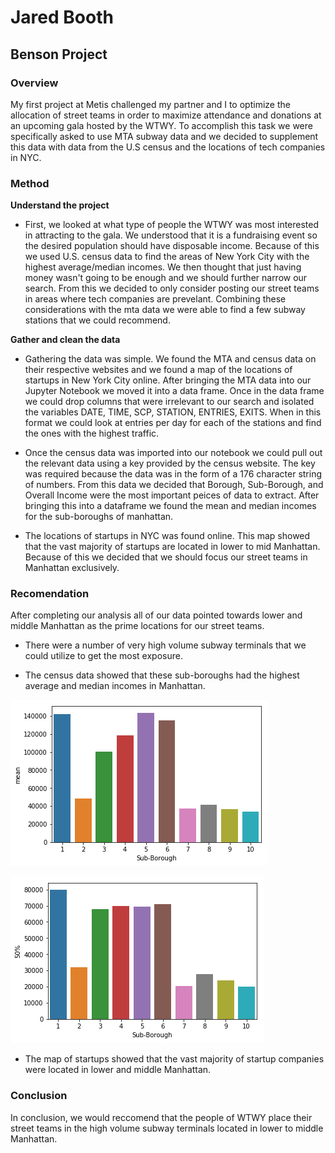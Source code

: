 # Jared Booth

## Benson Project

### Overview

My first project at Metis challenged my partner and I to optimize the allocation of street teams in order to maximize attendance and donations at an upcoming gala hosted by the WTWY.  To accomplish this task we were specifically asked to use MTA subway data and we decided to supplement this data with data from the U.S census and the locations of tech companies in NYC.

### Method

**Understand the project**
- First, we looked at what type of people the WTWY was most interested in attracting to the gala.  We understood that it is a fundraising event so the desired population should have disposable income.  Because of this we used U.S. census data to find the areas of New York City with the highest average/median incomes.  We then thought that just having money wasn't going to be enough and we should further narrow our search.  From this we decided to only consider posting our street teams in areas where tech companies are prevelant. Combining these considerations with the mta data we were able to find a few subway stations that we could recommend.

**Gather and clean the data**
- Gathering the data was simple.  We found the MTA and census data on their respective websites and we found a map of the locations of startups in New York City online. After bringing the MTA data into our Jupyter Notebook we moved it into a data frame.  Once in the data frame we could drop columns that were irrelevant to our search and isolated the variables DATE, TIME, SCP, STATION, ENTRIES, EXITS.  When in this format we could look at entries per day for each of the stations and find the ones with the highest traffic.

- Once the census data was imported into our notebook we could pull out the relevant data using a key provided by the census website.  The key was required because the data was in the form of a 176 character string of numbers.  From this data we decided that Borough, Sub-Borough, and Overall Income were the most important peices of data to extract.  After bringing this into a dataframe we found the mean and median incomes for the sub-boroughs of manhattan.  

- The locations of startups in NYC was found online.  This map showed that the vast majority of startups are located in lower to mid Manhattan.  Because of this we decided that we should focus our street teams in Manhattan exclusively.

### Recomendation

After completing our analysis all of our data pointed towards lower and middle Manhattan as the prime locations for our street teams.  

- There were a number of very high volume subway terminals that we could utilize to get the most exposure.

- The census data showed that these sub-boroughs had the highest average and median incomes in Manhattan.

![Mean graph](/images/mean_plt.png)

![Median graph](/images/median_plt.png)

- The map of startups showed that the vast majority of startup companies were located in lower and middle Manhattan.

### Conclusion

In conclusion, we would reccomend that the people of WTWY place their street teams in the high volume subway terminals located in lower to middle Manhattan.


